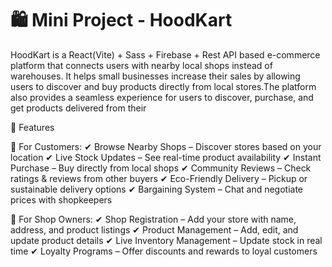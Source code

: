 # 🛍️ Mini Project - HoodKart

HoodKart is a React(Vite) + Sass + Firebase + Rest API based e-commerce platform that connects users with nearby local shops instead of warehouses. It helps small businesses increase their sales by allowing users to discover and buy products directly from local stores.The platform also provides a seamless experience for users to discover, purchase, and get products delivered from their

🚀 Features

🛒 For Customers:
✔ Browse Nearby Shops – Discover stores based on your location
✔ Live Stock Updates – See real-time product availability
✔ Instant Purchase – Buy directly from local shops
✔ Community Reviews – Check ratings & reviews from other buyers
✔ Eco-Friendly Delivery – Pickup or sustainable delivery options
✔ Bargaining System – Chat and negotiate prices with shopkeepers

🏬 For Shop Owners:
✔ Shop Registration – Add your store with name, address, and product listings
✔ Product Management – Add, edit, and update product details
✔ Live Inventory Management – Update stock in real time
✔ Loyalty Programs – Offer discounts and rewards to loyal customers
